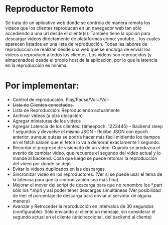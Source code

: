 # Reproductor Remoto
Se trata de un aplicativo web donde se controla de manera remota los videos que los clientes reproducen en un navegador web tan sólo accediendo a una url desde el cliente(s). También tiene la opción para descargar videos directamente de plataformas como: youtube... los cuales aparecen listados en una lista de reproducción. Todas las labores de reproducción se realizan desde una web que se encarga de enviar los videos a reproducir a todos los clientes.
Los videos son reproucidos (y almacenados) desde el propio host de la aplicación, por lo que la latencia en la reproducción es mínima.


# Por implementar:
- Control de reproducción. Play/Pause/Vol+/Vol-
- ~~Lista de Clientes conectados.~~
- Lista de Reproducción: Reproduciendo actualmente
- Archivar videos (a otra ubicación)
- Agregar miniaturas de los videos
- Agregar Latencia de los clientes: {timeepoch: 1223445} - Backend sleep 1 segundos y devuelve el mismo JSON - Recibe JSON con epoch anterior, aunque quizás se podría hacer más fácil midiendo los tiempos en el fetch sabien que el fetch lo va a demorar exactamente 1 segundo.
- Recordar el progreso de visionado de un video. Cuando se produzca el evento de cambiar video, que recuerde el segundo del video actual y lo mande al backend. Cosa que luego se puede retomar la reproducción del video por donde se dejó.
- Evitar lo videos duplicados en las descargas.
- Sincronizar video en los reproductores. (Ver si se puede usar el tema de la latencia para que la sincronización sea más fina)
- Mejorar el mover del script de descarga para que no renombre los *,part sólo los *.mp4 y así poder tener descargas simultáneas (Ver posibilidad de leer el porcentaje de descarga para enviar al servidor de alguna manera)
- Avanzar y Retroceder la reproducción en intervalos de 30 segundos (configurable). Sólo enviando al cliente un mensaje, sin considerar el segundo actual en el cliente (unidireccional, del backend al cliente)